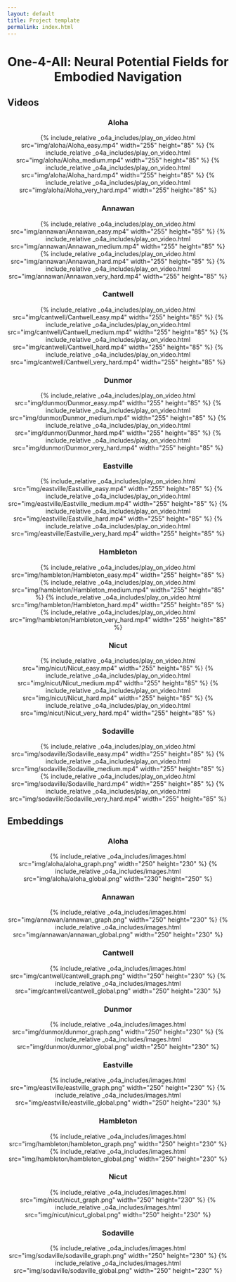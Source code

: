 ```yaml
---
layout: default
title: Project template
permalink: index.html
---
```


<h1 style="text-align: center;">One-4-All: Neural Potential Fields for Embodied Navigation</h1>

## Videos

<h3 style="text-align: center; font-weight: bold;">Aloha</h3>
<div style="text-align: center;">
    {% include_relative _o4a_includes/play_on_video.html src="img/aloha/Aloha_easy.mp4" width="255" height="85" %} {% include_relative _o4a_includes/play_on_video.html src="img/aloha/Aloha_medium.mp4" width="255" height="85" %} {% include_relative _o4a_includes/play_on_video.html src="img/aloha/Aloha_hard.mp4" width="255" height="85" %} {% include_relative _o4a_includes/play_on_video.html src="img/aloha/Aloha_very_hard.mp4" width="255" height="85" %}
</div>

<h3 style="text-align: center; font-weight: bold;">Annawan</h3>
<div style="text-align: center;">
    {% include_relative _o4a_includes/play_on_video.html src="img/annawan/Annawan_easy.mp4" width="255" height="85" %} {% include_relative _o4a_includes/play_on_video.html src="img/annawan/Annawan_medium.mp4" width="255" height="85" %} {% include_relative _o4a_includes/play_on_video.html src="img/annawan/Annawan_hard.mp4" width="255" height="85" %} {% include_relative _o4a_includes/play_on_video.html src="img/annawan/Annawan_very_hard.mp4" width="255" height="85" %}
</div>

<h3 style="text-align: center; font-weight: bold;">Cantwell</h3>
<div style="text-align: center;">
    {% include_relative _o4a_includes/play_on_video.html src="img/cantwell/Cantwell_easy.mp4" width="255" height="85" %} {% include_relative _o4a_includes/play_on_video.html src="img/cantwell/Cantwell_medium.mp4" width="255" height="85" %} {% include_relative _o4a_includes/play_on_video.html src="img/cantwell/Cantwell_hard.mp4" width="255" height="85" %} {% include_relative _o4a_includes/play_on_video.html src="img/cantwell/Cantwell_very_hard.mp4" width="255" height="85" %}
</div>

<h3 style="text-align: center; font-weight: bold;">Dunmor</h3>
<div style="text-align: center;">
    {% include_relative _o4a_includes/play_on_video.html src="img/dunmor/Dunmor_easy.mp4" width="255" height="85" %} {% include_relative _o4a_includes/play_on_video.html src="img/dunmor/Dunmor_medium.mp4" width="255" height="85" %} {% include_relative _o4a_includes/play_on_video.html src="img/dunmor/Dunmor_hard.mp4" width="255" height="85" %} {% include_relative _o4a_includes/play_on_video.html src="img/dunmor/Dunmor_very_hard.mp4" width="255" height="85" %}
</div>

<h3 style="text-align: center; font-weight: bold;">Eastville</h3>
<div style="text-align: center;">
    {% include_relative _o4a_includes/play_on_video.html src="img/eastville/Eastville_easy.mp4" width="255" height="85" %} {% include_relative _o4a_includes/play_on_video.html src="img/eastville/Eastville_medium.mp4" width="255" height="85" %} {% include_relative _o4a_includes/play_on_video.html src="img/eastville/Eastville_hard.mp4" width="255" height="85" %} {% include_relative _o4a_includes/play_on_video.html src="img/eastville/Eastville_very_hard.mp4" width="255" height="85" %}
</div>

<h3 style="text-align: center; font-weight: bold;">Hambleton</h3>
<div style="text-align: center;">
    {% include_relative _o4a_includes/play_on_video.html src="img/hambleton/Hambleton_easy.mp4" width="255" height="85" %} {% include_relative _o4a_includes/play_on_video.html src="img/hambleton/Hambleton_medium.mp4" width="255" height="85" %} {% include_relative _o4a_includes/play_on_video.html src="img/hambleton/Hambleton_hard.mp4" width="255" height="85" %} {% include_relative _o4a_includes/play_on_video.html src="img/hambleton/Hambleton_very_hard.mp4" width="255" height="85" %}
</div>

<h3 style="text-align: center; font-weight: bold;">Nicut</h3>
<div style="text-align: center;">
    {% include_relative _o4a_includes/play_on_video.html src="img/nicut/Nicut_easy.mp4" width="255" height="85" %} {% include_relative _o4a_includes/play_on_video.html src="img/nicut/Nicut_medium.mp4" width="255" height="85" %} {% include_relative _o4a_includes/play_on_video.html src="img/nicut/Nicut_hard.mp4" width="255" height="85" %} {% include_relative _o4a_includes/play_on_video.html src="img/nicut/Nicut_very_hard.mp4" width="255" height="85" %}
</div>

<h3 style="text-align: center; font-weight: bold;">Sodaville</h3>
<div style="text-align: center;">
    {% include_relative _o4a_includes/play_on_video.html src="img/sodaville/Sodaville_easy.mp4" width="255" height="85" %} {% include_relative _o4a_includes/play_on_video.html src="img/sodaville/Sodaville_medium.mp4" width="255" height="85" %} {% include_relative _o4a_includes/play_on_video.html src="img/sodaville/Sodaville_hard.mp4" width="255" height="85" %} {% include_relative _o4a_includes/play_on_video.html src="img/sodaville/Sodaville_very_hard.mp4" width="255" height="85" %}
</div>

## Embeddings

<h3 style="text-align: center; font-weight: bold;">Aloha</h3>
<div style="text-align: center;">
    {% include_relative _o4a_includes/images.html src="img/aloha/aloha_graph.png" width="250" height="230" %} {% include_relative _o4a_includes/images.html src="img/aloha/aloha_global.png" width="230" height="250" %}
</div>

<h3 style="text-align: center; font-weight: bold;">Annawan</h3>
<div style="text-align: center;">
    {% include_relative _o4a_includes/images.html src="img/annawan/annawan_graph.png" width="250" height="230" %} {% include_relative _o4a_includes/images.html src="img/annawan/annawan_global.png" width="250" height="230" %}
</div>

<h3 style="text-align: center; font-weight: bold;">Cantwell</h3>
<div style="text-align: center;">
    {% include_relative _o4a_includes/images.html src="img/cantwell/cantwell_graph.png" width="250" height="230" %} {% include_relative _o4a_includes/images.html src="img/cantwell/cantwell_global.png" width="250" height="230" %}
</div>

<h3 style="text-align: center; font-weight: bold;">Dunmor</h3>
<div style="text-align: center;">
    {% include_relative _o4a_includes/images.html src="img/dunmor/dunmor_graph.png" width="250" height="230" %} {% include_relative _o4a_includes/images.html src="img/dunmor/dunmor_global.png" width="250" height="230" %}
</div>

<h3 style="text-align: center; font-weight: bold;">Eastville</h3>
<div style="text-align: center;">
    {% include_relative _o4a_includes/images.html src="img/eastville/eastville_graph.png" width="250" height="230" %} {% include_relative _o4a_includes/images.html src="img/eastville/eastville_global.png" width="250" height="230" %}
</div>

<h3 style="text-align: center; font-weight: bold;">Hambleton</h3>
<div style="text-align: center;">
    {% include_relative _o4a_includes/images.html src="img/hambleton/hambleton_graph.png" width="250" height="230" %} {% include_relative _o4a_includes/images.html src="img/hambleton/hambleton_global.png" width="250" height="230" %}
</div>

<h3 style="text-align: center; font-weight: bold;">Nicut</h3>
<div style="text-align: center;">
    {% include_relative _o4a_includes/images.html src="img/nicut/nicut_graph.png" width="250" height="230" %} {% include_relative _o4a_includes/images.html src="img/nicut/nicut_global.png" width="250" height="230" %}
</div>

<h3 style="text-align: center; font-weight: bold;">Sodaville</h3>
<div style="text-align: center;">
    {% include_relative _o4a_includes/images.html src="img/sodaville/sodaville_graph.png" width="250" height="230" %} {% include_relative _o4a_includes/images.html src="img/sodaville/sodaville_global.png" width="250" height="230" %}
</div>
